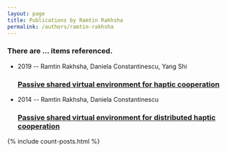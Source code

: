 ```yaml
---
layout: page
title: Publications by Ramtin Rakhsha
permalink: /authors/ramtin-rakhsha
---
```


<h3 id="number-posts">There are ... items referenced.</h3>
<ul class="post-list">
<li><span class='post-meta'>2019 -- Ramtin Rakhsha, Daniela Constantinescu, Yang Shi</span><h3><a class='post-link' href="{{ site.baseurl }}/passive-shared-virtual-environment-for-haptic-cooperation">Passive shared virtual environment for haptic cooperation</a></h3></li>
<li><span class='post-meta'>2014 -- Ramtin Rakhsha, Daniela Constantinescu</span><h3><a class='post-link' href="{{ site.baseurl }}/passive-shared-virtual-environment-for-distributed-haptic-cooperation">Passive shared virtual environment for distributed haptic cooperation</a></h3></li>

</ul>
{% include count-posts.html %}
